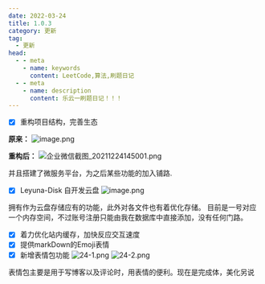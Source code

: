 ```yaml
---
date: 2022-03-24
title: 1.0.3
category: 更新
tag:
  - 更新
head:
  - - meta
    - name: keywords
      content: LeetCode,算法,刷题日记
  - - meta
    - name: description
      content: 乐云一刷题日记！！！
---
```

- [X] 重构项目结构，完善生态

**原来：**
![image.png](https://leyunone-img.oss-cn-hangzhou.aliyuncs.com/image/2021-12-24/image.png)

**重构后：**
![企业微信截图_20211224145001.png](https://leyunone-img.oss-cn-hangzhou.aliyuncs.com/image/2021-12-24/企业微信截图_20211224145001.png)

并且搭建了微服务平台，为之后某些功能的加入铺路.



- [x] Leyuna-Disk 自开发云盘
![image.png](https://leyunone-img.oss-cn-hangzhou.aliyuncs.com/image/2022-03-02/image.png)

拥有作为云盘存储应有的功能，此外对各文件也有着优化存储。
目前是一号对应一个内存空间，不过账号注册只能由我在数据库中直接添加，没有任何门路。

- [x] 着力优化站内缓存，加快反应交互速度
- [x] 提供markDown的Emoji表情
- [x] 新增表情包功能
![24-1.png](https://leyunone-img.oss-cn-hangzhou.aliyuncs.com/image/2022-03-24/24-1.png)
![24-2.png](https://leyunone-img.oss-cn-hangzhou.aliyuncs.com/image/2022-03-24/24-2.png)

表情包主要是用于写博客以及评论时，用表情的便利。现在是完成体，美化另说
